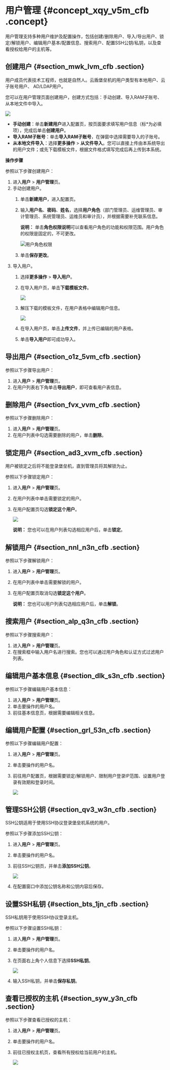 # 用户管理 {#concept_xqy_v5m_cfb .concept}

用户管理支持多种用户维护及配置操作，包括创建/删除用户、导入/导出用户、锁定/解锁用户、编辑用户基本/配置信息、搜索用户、配置SSH公钥/私钥，以及查看授权给用户的主机等。

## 创建用户 {#section_mwk_lvm_cfb .section}

用户成员代表技术工程师，也就是自然人。云盾堡垒机的用户类型有本地用户、云子账号用户、 AD/LDAP用户。

您可以在用户管理页面创建用户，创建方式包括：手动创建、导入RAM子账号、从本地文件中导入。

![](http://static-aliyun-doc.oss-cn-hangzhou.aliyuncs.com/assets/img/18762/153680757810277_zh-CN.jpg)

-   **手动创建**：单击**新建用户**进入配置页，按页面要求填写用户信息（标\*为必填项），完成后单击**创建用户**。
-   **导入RAM子账号**：单击**导入RAM子账号**，在弹窗中选择需要导入的子账号。
-   **从本地文件导入**：选择**更多操作** \> **从文件导入**。您可以直接上传由本系统导出的用户文件；或先下载模板文件，根据文件格式填写完成后再上传到本系统。

**操作步骤**

参照以下步骤创建用户：

1.  进入**用户** \> **用户管理**页。
2.  手动创建用户。
    1.  单击**新建用户**，进入配置页。
    2.  输入**用户名**、**密码**、**姓名**，选择**用户角色**（部门管理员、运维管理员、审计管理员、系统管理员、运维员和审计员），并根据需要补充联系信息。

        **说明：** 单击**角色权限说明**可以查看用户角色的功能和权限范围。用户角色的权限是固定的，不可更改。

        ![](images/10283_zh-CN.jpg "用户角色权限")

    3.  单击**保存更改**。
3.  导入用户。
    1.  选择**更多操作** \> **导入用户**。
    2.  在导入用户页，单击**下载模板文件**。

        ![](http://static-aliyun-doc.oss-cn-hangzhou.aliyuncs.com/assets/img/18762/153680757810288_zh-CN.jpg)

    3.  解压下载的模板文件，在用户表格中编辑用户信息。

        ![](http://static-aliyun-doc.oss-cn-hangzhou.aliyuncs.com/assets/img/18762/153680757810289_zh-CN.jpg)

    4.  在导入用户页，单击**上传文件**，并上传已编辑的用户表格。
    5.  单击**导入用户**即可成功导入。

## 导出用户 {#section_o1z_5vm_cfb .section}

参照以下步骤导出用户：

1.  进入**用户** \> **用户管理**页。
2.  在用户列表右下角单击**导出用户**，即可查看用户表信息。

## 删除用户 {#section_fvx_vvm_cfb .section}

参照以下步骤删除用户：

1.  进入**用户** \> **用户管理**页。
2.  在用户列表中勾选需要删除的用户，单击**删除**。

## 锁定用户 {#section_ad3_xvm_cfb .section}

用户被锁定之后将不能登录堡垒机，直到管理员将其解锁为止。

参照以下步骤锁定用户：

1.  进入**用户** \> **用户管理**页。
2.  在用户列表中单击需要锁定的用户。
3.  在用户配置页勾选**锁定这个用户**。

    ![](http://static-aliyun-doc.oss-cn-hangzhou.aliyuncs.com/assets/img/18762/153680757810291_zh-CN.jpg)

    **说明：** 您也可以在用户列表勾选相应用户后，单击**锁定**。


## 解锁用户 {#section_nnl_n3n_cfb .section}

参照以下步骤解锁用户：

1.  进入**用户** \> **用户管理**页。
2.  在用户列表中单击需要解锁的用户。
3.  在用户配置页取消勾选**锁定这个用户**。

    **说明：** 您也可以用户列表勾选相应用户后，单击**解锁**。


## 搜索用户 {#section_alp_q3n_cfb .section}

参照以下步骤搜索用户：

1.  进入**用户** \> **用户管理**页。
2.  在搜索框中输入用户名进行搜索。您也可以通过用户角色和认证方式过滤用户列表。

## 编辑用户基本信息 {#section_dlk_s3n_cfb .section}

参照以下步骤编辑用户基本信息：

1.  进入**用户** \> **用户管理**页。
2.  单击要操作的用户名。
3.  前往基本信息页，根据需要编辑相关信息。

## 编辑用户配置 {#section_grl_53n_cfb .section}

参照以下步骤编辑用户配置：

1.  进入**用户** \> **用户管理**页。
2.  单击要操作的用户名。
3.  前往用户配置页，根据需要锁定/解锁用户、限制用户登录IP范围、设置用户登录有效期和登录时间。

    ![](http://static-aliyun-doc.oss-cn-hangzhou.aliyuncs.com/assets/img/18762/153680757810294_zh-CN.jpg)


## 管理SSH公钥 {#section_qv3_w3n_cfb .section}

SSH公钥适用于使用SSH协议登录堡垒机系统的用户。

参照以下步骤添加SSH公钥：

1.  进入**用户** \> **用户管理**页。
2.  单击要操作的用户名。
3.  前往SSH公钥页，并单击**添加SSH公钥**。

    ![](http://static-aliyun-doc.oss-cn-hangzhou.aliyuncs.com/assets/img/18762/153680757810295_zh-CN.jpg)

4.  在配置窗口中添加公钥名称和公钥内容后保存。

## 设置SSH私钥 {#section_bts_1jn_cfb .section}

SSH私钥用于使用SSH协议登录主机。

参照以下步骤设置SSH私钥：

1.  进入**用户** \> **用户管理**页。
2.  单击要操作的用户名。
3.  在页面右上角个人信息下选择**SSH私钥**。

    ![](http://static-aliyun-doc.oss-cn-hangzhou.aliyuncs.com/assets/img/18762/153680757810306_zh-CN.jpg)

4.  输入SSH私钥，并单击**保存私钥**。

## 查看已授权的主机 {#section_syw_y3n_cfb .section}

参照以下步骤查看已授权的主机：

1.  进入**用户** \> **用户管理**页。
2.  单击要操作的用户名。
3.  前往已授权主机页，查看所有授权给当前用户的主机。

    ![](http://static-aliyun-doc.oss-cn-hangzhou.aliyuncs.com/assets/img/18762/153680757810299_zh-CN.jpg)


